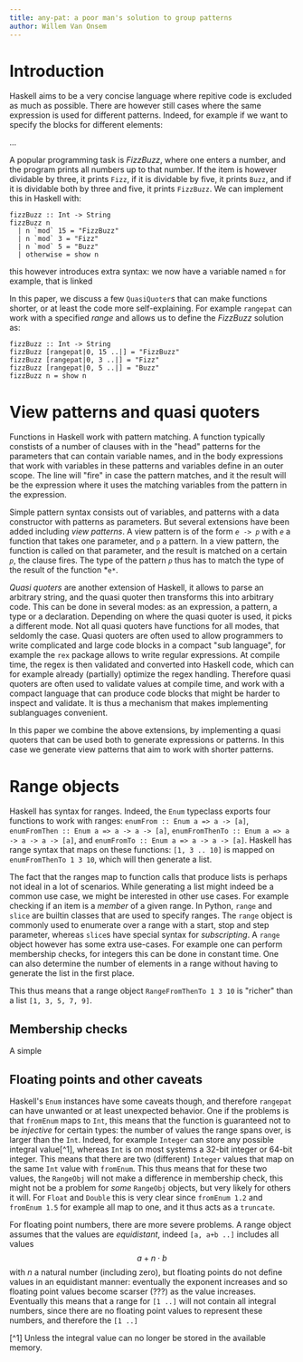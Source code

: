 ```yaml
---
title: any-pat: a poor man's solution to group patterns
author: Willem Van Onsem
---
```


# Introduction

Haskell aims to be a very concise language where repitive code is excluded as much as possible. There are however still cases where the same expression is used for different patterns. Indeed, for example if we want to specify the blocks for different elements:

...

A popular programming task is *FizzBuzz*, where one enters a number, and the program prints all numbers up to that number. If the item is however dividable by three, it prints `Fizz`, if it is dividable by five, it prints `Buzz`, and if it is dividable both by three and five, it prints `FizzBuzz`. We can implement this in Haskell with:

```
fizzBuzz :: Int -> String
fizzBuzz n
  | n `mod` 15 = "FizzBuzz"
  | n `mod` 3 = "Fizz"
  | n `mod` 5 = "Buzz"
  | otherwise = show n
```

this however introduces extra syntax: we now have a variable named `n` for example, that is linked

In this paper, we discuss a few `QuasiQuoter`s that can make functions shorter, or at least the code more self-explaining. For example `rangepat` can work with a specified *range* and allows us to define the *FizzBuzz* solution as:

```
fizzBuzz :: Int -> String
fizzBuzz [rangepat|0, 15 ..|] = "FizzBuzz"
fizzBuzz [rangepat|0, 3 ..|] = "Fizz"
fizzBuzz [rangepat|0, 5 ..|] = "Buzz"
fizzBuzz n = show n
```

# View patterns and quasi quoters

Functions in Haskell work with pattern matching. A function typically constists of a number of clauses with in the "head" patterns for the parameters that can contain variable names, and in the body expressions that work with variables in these patterns and variables define in an outer scope. The line will "fire" in case the pattern matches, and it the result will be the expression where it uses the matching variables from the pattern in the expression.

Simple pattern syntax consists out of variables, and patterns with a data constructor with patterns as parameters. But several extensions have been added including *view patterns*. A view pattern is of the form <code><i>e</i> -&gt; <i>p</i></code> with *`e`* a function that takes one parameter, and `p` a pattern. In a view pattern, the function is called on that parameter, and the result is matched on a certain *`p`*, the clause fires. The type of the pattern *`p`* thus has to match the type of the result of the function *`e*`.

*Quasi quoters* are another extension of Haskell, it allows to parse an arbitrary string, and the quasi quoter then transforms this into arbitrary code. This can be done in several modes: as an expression, a pattern, a type or a declaration. Depending on where the quasi quoter is used, it picks a different mode. Not all quasi quoters have functions for all modes, that seldomly the case. Quasi quoters are often used to allow programmers to write complicated and large code blocks in a compact "sub language", for example the `rex` package allows to write regular expressions. At compile time, the regex is then validated and converted into Haskell code, which can for example already (partially) optimize the regex handling. Therefore quasi quoters are often used to validate values at compile time, and work with a compact language that can produce code blocks that might be harder to inspect and validate. It is thus a mechanism that makes implementing sublanguages convenient.

In this paper we combine the above extensions, by implementing a quasi quoters that can be used both to generate expressions or patterns. In this case we generate view patterns that aim to work with shorter patterns.

# Range objects

Haskell has syntax for ranges. Indeed, the `Enum` typeclass exports four functions to work with ranges: `enumFrom :: Enum a => a -> [a]`, `enumFromThen :: Enum a => a -> a -> [a]`, `enumFromThenTo :: Enum a => a -> a -> a -> [a]`, and `enumFromTo :: Enum a => a -> a -> [a]`. Haskell has range syntax that maps on these functions: `[1, 3 .. 10]` is mapped on `enumFromThenTo 1 3 10`, which will then generate a list.

The fact that the ranges map to function calls that produce lists is perhaps not ideal in a lot of scenarios. While generating a list might indeed be a common use case, we might be interested in other use cases. For example checking if an item is a *member* of a given range. In Python, `range` and `slice` are builtin classes that are used to specify ranges. The `range` object is commonly used to enumerate over a range with a start, stop and step parameter, whereas `slice`s have special syntax for *subscripting*. A `range` object however has some extra use-cases. For example one can perform membership checks, for integers this can be done in constant time. One can also determine the number of elements in a range without having to generate the list in the first place.

This thus means that a range object `RangeFromThenTo 1 3 10` is "richer" than a list `[1, 3, 5, 7, 9]`.

## Membership checks

A simple

## Floating points and other caveats

Haskell's `Enum` instances have some caveats though, and therefore `rangepat` can have unwanted or at least unexpected behavior. One if the problems is that `fromEnum` maps to `Int`, this means that the function is guaranteed not to be *injective* for certain types: the number of values the range spans over, is larger than the `Int`. Indeed, for example `Integer` can store any possible integral value[^1], whereas `Int` is on most systems a 32-bit integer or 64-bit integer. This means that there are two (different) `Integer` values that map on the same `Int` value with `fromEnum`. This thus means that for these two values, the `RangeObj` will not make a difference in membership check, this might not be a problem for *some* `RangeObj` objects, but very likely for others it will. For `Float` and `Double` this is very clear since `fromEnum 1.2` and `fromEnum 1.5` for example all map to one, and it thus acts as a `truncate`.

For floating point numbers, there are more severe problems. A range object assumes that the values are *equidistant*, indeed `[a, a+b ..]` includes all values $$a + n\cdot{} b$$ with $n$ a natural number (including zero), but floating points do not define values in an equidistant manner: eventually the exponent increases and so floating point values become scarser (???) as the value increases. Eventually this means that a range for `[1 ..]` will not contain all integral numbers, since there are no floating point values to represent these numbers, and therefore the `[1 ..]` 

[^1] Unless the integral value can no longer be stored in the available memory.
